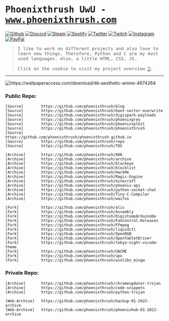 # <samp>Phoenixthrush UwU - www.phoenixthrush.com</samp>

[![Github](https://img.shields.io/badge/GitHub-100000?style=for-the-badge&logo=github&logoColor=white)](https://github.com/phoenixthrush)
[![Discord](https://img.shields.io/badge/Discord-7289DA?style=for-the-badge&logo=discord&logoColor=white)](https://discord.com/users/458267581594468352)
[![Steam](https://img.shields.io/badge/Steam-000000?style=for-the-badge&logo=steam&logoColor=white)](https://steamcommunity.com/id/phoenixthrush/)
[![Spotify](https://img.shields.io/badge/Spotify-1ED760?&style=for-the-badge&logo=spotify&logoColor=white)](https://open.spotify.com/user/hlddjuzm3oqpw8e52sejmi5g1?si=827aa2f367ec4b24)
[![Twitter](https://img.shields.io/badge/Twitter-1DA1F2?style=for-the-badge&logo=twitter&logoColor=white)](https://twitter.com/xPhoenixthrushx)
[![Twitch](https://img.shields.io/badge/Twitch-9146FF?style=for-the-badge&logo=twitch&logoColor=white)](https://twitch.tv/loligott)
[![Instagram](https://img.shields.io/badge/Instagram-E4405F?style=for-the-badge&logo=instagram&logoColor=white)](https://instagram.com/phoenixthrush)
[![PayPal](https://img.shields.io/badge/PayPal-00457C?style=for-the-badge&logo=paypal&logoColor=white)](https://www.paypal.me/xphoenixthrushx)


> <samp>I like to work on different projects and also love to learn new things. Therefore, Python and C are my most used languages. Also, a little HTML, CSS, JS.<br /><br />
> Click on the cookie to visit my project overview [:cookie:](https://www.phoenixthrush.com).</samp>

---
<img align="center" src="https://www.phoenixthrush.com/assets/images/random-images/readme-cover.jpg" alt="https://wallpaperaccess.com/download/4k-aesthetic-anime-4674264">

### Public Repo:
    [Source]        https://github.com/phoenixthrush/blog
    [Source]        https://github.com/phoenixthrush/boot-sector-overwrite
    [Source]        https://github.com/phoenixthrush/digispark-payloads
    [Source]        https://github.com/phoenixthrush/phoenixgrey
    [Source]        https://github.com/phoenixthrush/phoenixsploit
    [Source]        https://github.com/phoenixthrush/phoenixthrush
    [Source]        https://github.com/phoenixthrush/phoenixthrush.github.io
    [Source]        https://github.com/phoenixthrush/repo
    [Source]        https://github.com/phoenixthrush/TOS

    [Archive]       https://github.com/phoenixthrush/666
    [Archive]       https://github.com/phoenixthrush/archive
    [Archive]       https://github.com/phoenixthrush/blackeye
    [Archive]       https://github.com/phoenixthrush/blocklist
    [Archive]       https://github.com/phoenixthrush/HackMe
    [Archive]       https://github.com/phoenixthrush/Magic-Engine
    [Archive]       https://github.com/phoenixthrush/minecraft
    [Archive]       https://github.com/phoenixthrush/phoenix-api
    [Archive]       https://github.com/phoenixthrush/python-socket-chat
    [Archive]       https://github.com/phoenixthrush/Tiny-C-Compiler
    [Archive]       https://github.com/phoenixthrush/waifus

    [Fork]          https://github.com/phoenixthrush/alis
    [Fork]          https://github.com/phoenixthrush/Assembly
    [Fork]          https://github.com/phoenixthrush/DigistumpArduinoDe
    [Fork]          https://github.com/phoenixthrush/FanControl.Releases
    [Fork]          https://github.com/phoenixthrush/FFmpeg
    [Fork]          https://github.com/phoenixthrush/liquidctl
    [Fork]          https://github.com/phoenixthrush/OpenRGB
    [Fork]          https://github.com/phoenixthrush/OpenTabletDriver
    [Fork]          https://github.com/phoenixthrush/tokyo-night-vscode-theme
    [Fork]          https://github.com/phoenixthrush/UACME
    [Fork]          https://github.com/phoenixthrush/upx
    [Fork]          https://github.com/phoenixthrush/winlibs_mingw

### Private Repo:
    [Archive]       https://github.com/phoenixthrush/chromeupdater-trojan
    [Archive]       https://github.com/phoenixthrush/code-snippets
    [Archive]       https://github.com/phoenixthrush/python-trojan

    [Web-Archive]   https://github.com/phoenixthrush/backup-01-2022-archive
    [Web-Archive]   https://github.com/phoenixthrush/phoenixhub-01-2022-archive
